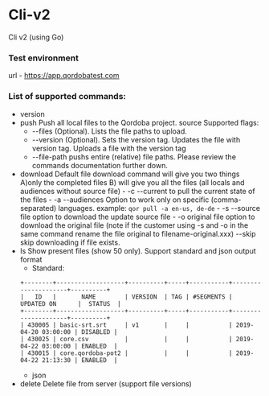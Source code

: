 # Cli-v2
Cli v2 (using Go)

### Test environment
url - https://app.qordobatest.com


### List of supported commands:
- version
- push
Push all local  files to the Qordoba project.  source
Supported flags:
    - --files
    (Optional). Lists the file paths to upload.
    - --version
    (Optional). Sets the version tag. Updates the file with version tag. Uploads a file with the
    version tag
    - --file-path pushs entire (relative) file paths. Please review the commands documentation further
    down.
- download
Default file download command will give you two things  A)only the completed files B) will give you all the files (all locals and audiences
      without source file) 
      - -c --current to pull the current state of the files 
      - -a --audiences Option to work only on specific (comma-separated) languages. example: `qor pull -a en-us, de-de`
      - -s --source file option to download the update source file
      - -o original file option to download the original file (note if the customer using -s and -o in the same command rename the file original to
      filename-original.xxx) 
      --skip skip downloading if file exists.
- ls
  Show present files (show 50 only). Support standard and json output format
  - Standard:
  ```
  +--------+-------------------+----------+-----+-----------+---------------------+----------+
  |   ID   |       NAME        | VERSION  | TAG | #SEGMENTS |     UPDATED ON      |  STATUS  |
  +--------+-------------------+----------+-----+-----------+---------------------+----------+
  | 430005 | basic-srt.srt     | v1       |     |           | 2019-04-20 03:00:00 | DISABLED |
  | 430025 | core.csv          |          |     |           | 2019-04-22 03:00:00 | ENABLED  |
  | 430015 | core.qordoba-pot2 |          |     |           | 2019-04-22 21:13:30 | ENABLED  |
  ```
  - json
- delete
  Delete file from server (support file versions)  
   
  
  
  

